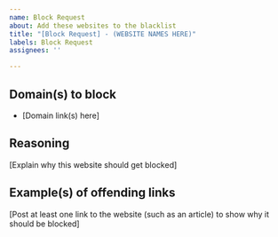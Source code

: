 ```yaml
---
name: Block Request
about: Add these websites to the blacklist
title: "[Block Request] - (WEBSITE NAMES HERE)"
labels: Block Request
assignees: ''

---
```


## Domain(s) to block

* [Domain link(s) here]

## Reasoning

[Explain why this website should get blocked]

## Example(s) of offending links

[Post at least one link to the website (such as an article) to show why it should be blocked]
